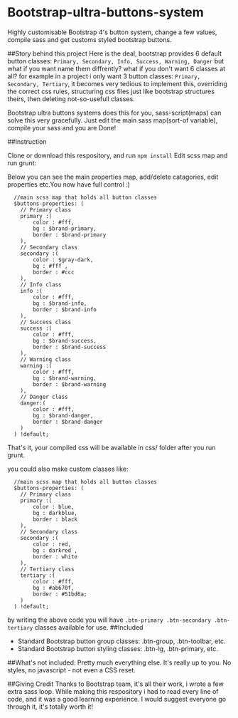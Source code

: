 # Bootstrap-ultra-buttons-system
Highly customisable Bootstrap 4's button system, change a few values, compile sass and get customs styled bootstrap buttons.

##Story behind this project
Here is the deal, bootstrap provides 6 default button classes: `Primary, Secondary, Info, Success, Warning, Danger` but what if you want name them diffrently? what if you don't want 6 classes at all? for example in a project i only want 3 button classes: `Primary, Secondary, Tertiary`, it becomes very tedious to implement this, overriding the correct css rules, structuring css files just like bootstrap structures theirs, then deleting not-so-usefull classes.

Bootstrap ultra buttons systems does this for you, sass-script(maps) can solve this very gracefully. Just edit the main sass map(sort-of variable), compile your sass and you are Done! 

##Instruction

Clone or download this respository, and run
```npm install```
Edit scss map and run grunt:

Below you can see the main properties map, add/delete catagories, edit properties etc.You now have full control :)
```
  //main scss map that holds all button classes
  $buttons-properties: (
    // Primary class
    primary :(
        color : #fff,
        bg : $brand-primary,
        border : $brand-primary
    ),
    // Secondary class
    secondary :(
        color : $gray-dark,
        bg : #fff ,
        border : #ccc
    ),
    // Info class
    info :(
        color : #fff,
        bg : $brand-info,
        border : $brand-info
    ),
    // Success class
    success :(
        color : #fff,
        bg : $brand-success,
        border : $brand-success
    ),
    // Warning class
    warning :(
        color : #fff,
        bg : $brand-warning,
        border : $brand-warning
    ),
    // Danger class
    danger:(
        color : #fff,
        bg : $brand-danger,
        border : $brand-danger
    )
  ) !default;
```
That's it, your compiled css will be available in css/ folder after you run grunt.

you could also make custom classes like:
```
  //main scss map that holds all button classes
  $buttons-properties: (
    // Primary class
    primary :(
        color : blue,
        bg : darkblue,
        border : black
    ),
    // Secondary class
    secondary :(
        color : red,
        bg : darkred ,
        border : white
    ),
    // Tertiary class
    tertiary :(
        color : #fff,
        bg : #ab670f,
        border : #51bd6a;
    )
  ) !default;
```
by writing the above code you will have `.btn-primary .btn-secondary .btn-tertiary` classes available for use. 
##Included
* Standard Bootstrap button group classes: .btn-group, .btn-toolbar, etc.
* Standard Bootstrap button styling classes: .btn-lg, .btn-primary, etc.

##What's not included:
Pretty much everything else. It's really up to you. No styles, no javascript - not even a CSS reset.

##Giving Credit
Thanks to Bootstrap team, it's all their work, i wrote a few extra sass loop. While making this respository i had to read every line of code, and it was a good learning experience. I would suggest everyone go through it, it's totally worth it!

